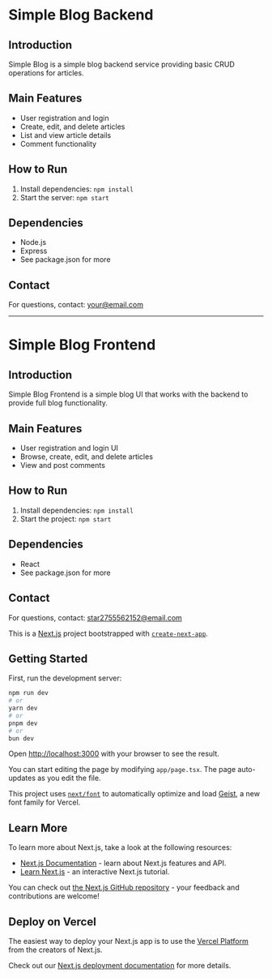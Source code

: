 # Simple Blog Backend

## Introduction
Simple Blog is a simple blog backend service providing basic CRUD operations for articles.

## Main Features
- User registration and login
- Create, edit, and delete articles
- List and view article details
- Comment functionality

## How to Run
1. Install dependencies: `npm install`
2. Start the server: `npm start`

## Dependencies
- Node.js
- Express
- See package.json for more

## Contact
For questions, contact: your@email.com


---

# Simple Blog Frontend

## Introduction
Simple Blog Frontend is a simple blog UI that works with the backend to provide full blog functionality.

## Main Features
- User registration and login UI
- Browse, create, edit, and delete articles
- View and post comments

## How to Run
1. Install dependencies: `npm install`
2. Start the project: `npm start`

## Dependencies
- React
- See package.json for more

## Contact
For questions, contact: star2755562152@email.com

This is a [Next.js](https://nextjs.org) project bootstrapped with [`create-next-app`](https://nextjs.org/docs/app/api-reference/cli/create-next-app).

## Getting Started

First, run the development server:

```bash
npm run dev
# or
yarn dev
# or
pnpm dev
# or
bun dev
```

Open [http://localhost:3000](http://localhost:3000) with your browser to see the result.

You can start editing the page by modifying `app/page.tsx`. The page auto-updates as you edit the file.

This project uses [`next/font`](https://nextjs.org/docs/app/building-your-application/optimizing/fonts) to automatically optimize and load [Geist](https://vercel.com/font), a new font family for Vercel.

## Learn More

To learn more about Next.js, take a look at the following resources:

- [Next.js Documentation](https://nextjs.org/docs) - learn about Next.js features and API.
- [Learn Next.js](https://nextjs.org/learn) - an interactive Next.js tutorial.

You can check out [the Next.js GitHub repository](https://github.com/vercel/next.js) - your feedback and contributions are welcome!

## Deploy on Vercel

The easiest way to deploy your Next.js app is to use the [Vercel Platform](https://vercel.com/new?utm_medium=default-template&filter=next.js&utm_source=create-next-app&utm_campaign=create-next-app-readme) from the creators of Next.js.

Check out our [Next.js deployment documentation](https://nextjs.org/docs/app/building-your-application/deploying) for more details.
